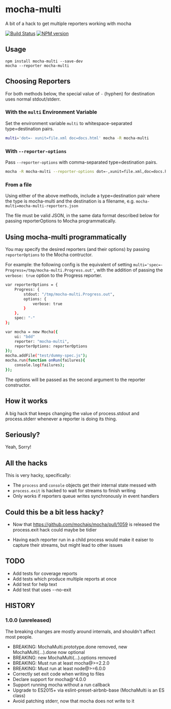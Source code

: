 mocha-multi
===========

A bit of a hack to get multiple reporters working with mocha

[![Build Status](https://travis-ci.org/glenjamin/mocha-multi.svg?branch=master)](https://travis-ci.org/glenjamin/mocha-multi)
[![NPM version](https://img.shields.io/npm/v/mocha-multi.svg)](https://www.npmjs.com/package/mocha-multi)

Usage
-----

    npm install mocha-multi --save-dev
    mocha --reporter mocha-multi

Choosing Reporters
------------------

For both methods below, the special value of `-` (hyphen) for destination uses normal stdout/stderr.

### With the `multi` Environment Variable

Set the environment variable `multi` to whitespace-separated type=destination pairs.

```bash
multi='dot=- xunit=file.xml doc=docs.html' mocha -R mocha-multi
```

### With `--reporter-options`

Pass `--reporter-options` with comma-separated type=destination pairs.

```bash
mocha -R mocha-multi --reporter-options dot=-,xunit=file.xml,doc=docs.html
```

### From a file

Using either of the above methods, include a type=destination pair where the type is mocha-multi and the destination is a filename, e.g. `mocha-multi=mocha-multi-reporters.json`

The file must be valid JSON, in the same data format described below for passing reporterOptions to Mocha programmatically.

Using mocha-multi programmatically
----------------------------------

You may specify the desired reporters (and their options) by passing `reporterOptions` to the Mocha contructor.

For example: the following config is the equivalent of setting `multi='spec=- Progress=/tmp/mocha-multi.Progress.out'`, with the addition of passing the `verbose: true` option to the Progress reporter.

```sh
var reporterOptions = {
	Progress: {
		stdout: "/tmp/mocha-multi.Progress.out",
		options: {
			verbose: true
		}
	},
	spec: "-"
};

var mocha = new Mocha({
    ui: "bdd"
    reporter: "mocha-multi",
    reporterOptions: reporterOptions
});
mocha.addFile("test/dummy-spec.js");
mocha.run(function onRun(failures){
    console.log(failures);
});
```

The options will be passed as the second argument to the reporter constructor.

How it works
------------

A big hack that keeps changing the value of process.stdout and process.stderr whenever a reporter is doing its thing.

Seriously?
----------

Yeah, Sorry!

All the hacks
-------------

This is very hacky, specifically:

 * The `process` and `console` objects get their internal state messed with
 * `process.exit` is hacked to wait for streams to finish writing
 * Only works if reporters queue writes synchronously in event handlers

Could this be a bit less hacky?
-------------------------------

 * Now that https://github.com/mochajs/mocha/pull/1059 is released the process.exit hack could maybe be tidier

 * Having each reporter run in a child process would make it eaiser to capture their streams, but might lead to other issues

TODO
----

* Add tests for coverage reports
* Add tests which produce multiple reports at once
* Add test for help text
* Add test that uses --no-exit

HISTORY
-------

### 1.0.0 (unreleased)

The breaking changes are mostly around internals, and shouldn't affect most people.

* BREAKING: MochaMulti.prototype.done removed, new MochaMulti(...).done now optional
* BREAKING: new MochaMulti(...).options removed
* BREAKING: Must run at least mocha@>=2.2.0
* BREAKING: Must run at least node@>=6.0.0
* Correctly set exit code when writing to files
* Declare support for mocha@^4.0.0
* Support running mocha without a run callback
* Upgrade to ES2015+ via eslint-preset-airbnb-base (MochaMulti is an ES class)
* Avoid patching stderr, now that mocha does not write to it

